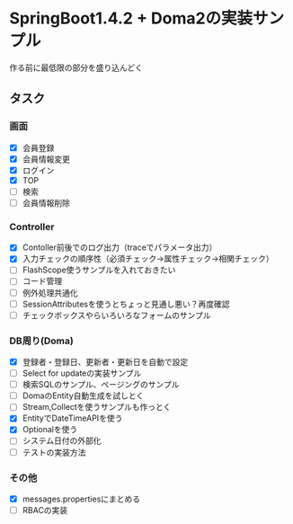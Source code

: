 # SpringBoot1.4.2 + Doma2の実装サンプル

作る前に最低限の部分を盛り込んどく

## タスク

### 画面
- [x] 会員登録
- [x] 会員情報変更
- [x] ログイン
- [x] TOP
- [ ] 検索
- [ ] 会員情報削除

### Controller
- [x] Contoller前後でのログ出力（traceでパラメータ出力）
- [x] 入力チェックの順序性（必須チェック→属性チェック→相関チェック）
- [ ] FlashScope使うサンプルを入れておきたい
- [ ] コード管理
- [ ] 例外処理共通化
- [ ] SessionAttributesを使うとちょっと見通し悪い？再度確認
- [ ] チェックボックスやらいろいろなフォームのサンプル

### DB周り(Doma)
- [x] 登録者・登録日、更新者・更新日を自動で設定
- [ ] Select for updateの実装サンプル
- [ ] 検索SQLのサンプル、ページングのサンプル
- [ ] DomaのEntity自動生成を試しとく
- [ ] Stream,Collectを使うサンプルも作っとく
- [x] EntityでDateTimeAPIを使う
- [x] Optionalを使う
- [ ] システム日付の外部化
- [ ] テストの実装方法

### その他
- [x] messages.propertiesにまとめる
- [ ] RBACの実装
